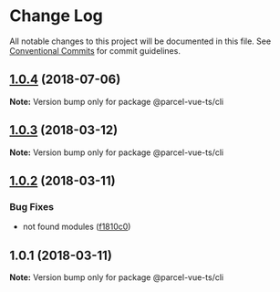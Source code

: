 # Change Log

All notable changes to this project will be documented in this file.
See [Conventional Commits](https://conventionalcommits.org) for commit guidelines.

<a name="1.0.4"></a>
## [1.0.4](https://github.com/masonz/parcel-vue-ts/tree/master/packages/cli/compare/@parcel-vue-ts/cli@1.0.3...@parcel-vue-ts/cli@1.0.4) (2018-07-06)




**Note:** Version bump only for package @parcel-vue-ts/cli

<a name="1.0.3"></a>
## [1.0.3](https://github.com/masonz/parcel-vue-ts/tree/master/packages/cli/compare/@parcel-vue-ts/cli@1.0.2...@parcel-vue-ts/cli@1.0.3) (2018-03-12)




**Note:** Version bump only for package @parcel-vue-ts/cli

<a name="1.0.2"></a>
## [1.0.2](https://github.com/masonz/parcel-vue-ts/compare/@parcel-vue-ts/cli@1.0.1...@parcel-vue-ts/cli@1.0.2) (2018-03-11)


### Bug Fixes

* not found modules ([f1810c0](https://github.com/masonz/parcel-vue-ts/commit/f1810c0))




<a name="1.0.1"></a>
## 1.0.1 (2018-03-11)




**Note:** Version bump only for package @parcel-vue-ts/cli
